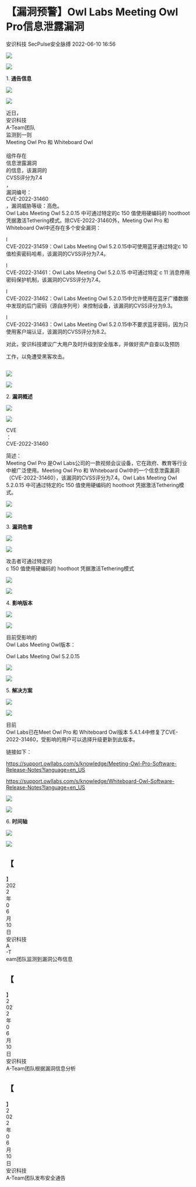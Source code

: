 #  【漏洞预警】Owl Labs Meeting Owl Pro信息泄露漏洞   
安识科技  SecPulse安全脉搏   2022-06-10 16:56  
  
![](https://mmbiz.qpic.cn/mmbiz_svg/JVDECnNjedGVpoJMz3uW6z4rwwr0GJK5GwTjjMX8HdkwxuFiavhibvca4qAlXTKCaE6YGkZibSKEebNtAC56WAeNtibxuAjPgSAJ/640?wx_fmt=svg "")  
  
![](https://mmbiz.qpic.cn/mmbiz_svg/qE9MKluetOlD8gpGKew1L3bpxQxia8sSu6bicyAqpRpICVLyPe0q1KBPcqxTdGsXVKuM4bZEYAqMXtWD9UKm7QmrDIADHSknIv/640?wx_fmt=svg "")  
  
1. **通告信息**  
  
![](https://mmbiz.qpic.cn/mmbiz_svg/anblvjPKYbMeTTBE04NJlC7xdHcTw0Zr2pw7oRyyyU1OcS1bxCDIicTTfULAxI3Nnsxp4DQrOfHEicHzybp6icibpcHM9168PpAZ/640?wx_fmt=svg "")  
  
![](https://mmbiz.qpic.cn/mmbiz_svg/SYeWkon6C6JqUEnNYf8gnGKoWbXBpu9W48RrnGlj4ia1vX8m9PvwR0icA3q8DTEbJZHje4bZ2KDUP5DJP7PRxvmxyXs3UEYMOR/640?wx_fmt=svg "")  
  
  
  
近日，  
安识科技  
A-Team团队  
监测到一则   
Meeting Owl Pro 和 Whiteboard Owl  
   
组件存在  
信息泄露漏洞  
的信息，该漏洞的  
CVSS评分为7.4  
，  
漏洞编号：  
CVE-2022-31460  
，漏洞威胁等级：高危。  
Owl Labs Meeting Owl 5.2.0.15 中可通过特定的c 150 值使用硬编码的 hoothoot 凭据激活Tethering模式。除CVE-2022-31460外，Meeting Owl Pro 和 Whiteboard Owl中还存在多个安全漏洞：  
  
l  
CVE-2022-31459：Owl Labs Meeting Owl 5.2.0.15中可使用蓝牙通过特定c 10值检索密码哈希，该漏洞的CVSS评分为7.4。  
  
l  
CVE-2022-31461：Owl Labs Meeting Owl 5.2.0.15 中可通过特定 c 11 消息停用密码保护机制，该漏洞的CVSS评分为7.4。  
  
l  
CVE-2022-31462：Owl Labs Meeting Owl 5.2.0.15中允许使用在蓝牙广播数据中发现的后门密码（源自序列号）来控制设备，该漏洞的CVSS评分为9.3。  
  
l  
CVE-2022-31463：Owl Labs Meeting Owl 5.2.0.15中不要求蓝牙密码，因为只使用客户端认证，该漏洞的CVSS评分为8.2。  
  
对此，安识科技建议广大用户及时升级到安全版本，并做好资产自查以及预防  
  
工作，以免遭受黑客攻击。  
##   
  
![](https://mmbiz.qpic.cn/mmbiz_svg/JVDECnNjedGVpoJMz3uW6z4rwwr0GJK5GwTjjMX8HdkwxuFiavhibvca4qAlXTKCaE6YGkZibSKEebNtAC56WAeNtibxuAjPgSAJ/640?wx_fmt=svg "")  
  
![](https://mmbiz.qpic.cn/mmbiz_svg/qE9MKluetOlD8gpGKew1L3bpxQxia8sSu6bicyAqpRpICVLyPe0q1KBPcqxTdGsXVKuM4bZEYAqMXtWD9UKm7QmrDIADHSknIv/640?wx_fmt=svg "")  
  
2. **漏洞概述**  
  
![](https://mmbiz.qpic.cn/mmbiz_svg/anblvjPKYbMeTTBE04NJlC7xdHcTw0Zr2pw7oRyyyU1OcS1bxCDIicTTfULAxI3Nnsxp4DQrOfHEicHzybp6icibpcHM9168PpAZ/640?wx_fmt=svg "")  
  
![](https://mmbiz.qpic.cn/mmbiz_svg/SYeWkon6C6JqUEnNYf8gnGKoWbXBpu9W48RrnGlj4ia1vX8m9PvwR0icA3q8DTEbJZHje4bZ2KDUP5DJP7PRxvmxyXs3UEYMOR/640?wx_fmt=svg "")  
  
  
  
CVE  
：  
CVE-2022-31460  
  
简述：  
Meeting Owl Pro 是Owl Labs公司的一款视频会议设备，它在政府、教育等行业中被广泛使用。Meeting Owl Pro 和 Whiteboard Owl中的一个信息泄露漏洞（CVE-2022-31460），该漏洞的CVSS评分为7.4。Owl Labs Meeting Owl 5.2.0.15 中可通过特定的c 150 值使用硬编码的 hoothoot 凭据激活Tethering模式。  
  
  
![](https://mmbiz.qpic.cn/mmbiz_svg/JVDECnNjedGVpoJMz3uW6z4rwwr0GJK5GwTjjMX8HdkwxuFiavhibvca4qAlXTKCaE6YGkZibSKEebNtAC56WAeNtibxuAjPgSAJ/640?wx_fmt=svg "")  
  
![](https://mmbiz.qpic.cn/mmbiz_svg/qE9MKluetOlD8gpGKew1L3bpxQxia8sSu6bicyAqpRpICVLyPe0q1KBPcqxTdGsXVKuM4bZEYAqMXtWD9UKm7QmrDIADHSknIv/640?wx_fmt=svg "")  
  
3. **漏洞危害**  
  
![](https://mmbiz.qpic.cn/mmbiz_svg/anblvjPKYbMeTTBE04NJlC7xdHcTw0Zr2pw7oRyyyU1OcS1bxCDIicTTfULAxI3Nnsxp4DQrOfHEicHzybp6icibpcHM9168PpAZ/640?wx_fmt=svg "")  
  
![](https://mmbiz.qpic.cn/mmbiz_svg/SYeWkon6C6JqUEnNYf8gnGKoWbXBpu9W48RrnGlj4ia1vX8m9PvwR0icA3q8DTEbJZHje4bZ2KDUP5DJP7PRxvmxyXs3UEYMOR/640?wx_fmt=svg "")  
  
  
  
攻击者可通过特定的  
c 150 值使用硬编码的 hoothoot 凭据激活Tethering模式  
  
  
![](https://mmbiz.qpic.cn/mmbiz_svg/JVDECnNjedGVpoJMz3uW6z4rwwr0GJK5GwTjjMX8HdkwxuFiavhibvca4qAlXTKCaE6YGkZibSKEebNtAC56WAeNtibxuAjPgSAJ/640?wx_fmt=svg "")  
  
![](https://mmbiz.qpic.cn/mmbiz_svg/qE9MKluetOlD8gpGKew1L3bpxQxia8sSu6bicyAqpRpICVLyPe0q1KBPcqxTdGsXVKuM4bZEYAqMXtWD9UKm7QmrDIADHSknIv/640?wx_fmt=svg "")  
  
4. **影响版本**  
  
![](https://mmbiz.qpic.cn/mmbiz_svg/anblvjPKYbMeTTBE04NJlC7xdHcTw0Zr2pw7oRyyyU1OcS1bxCDIicTTfULAxI3Nnsxp4DQrOfHEicHzybp6icibpcHM9168PpAZ/640?wx_fmt=svg "")  
  
![](https://mmbiz.qpic.cn/mmbiz_svg/SYeWkon6C6JqUEnNYf8gnGKoWbXBpu9W48RrnGlj4ia1vX8m9PvwR0icA3q8DTEbJZHje4bZ2KDUP5DJP7PRxvmxyXs3UEYMOR/640?wx_fmt=svg "")  
  
  
  
目前受影响的   
Owl Labs Meeting Owl版本：  
  
Owl Labs Meeting Owl 5.2.0.15  
  
  
![](https://mmbiz.qpic.cn/mmbiz_svg/JVDECnNjedGVpoJMz3uW6z4rwwr0GJK5GwTjjMX8HdkwxuFiavhibvca4qAlXTKCaE6YGkZibSKEebNtAC56WAeNtibxuAjPgSAJ/640?wx_fmt=svg "")  
  
![](https://mmbiz.qpic.cn/mmbiz_svg/qE9MKluetOlD8gpGKew1L3bpxQxia8sSu6bicyAqpRpICVLyPe0q1KBPcqxTdGsXVKuM4bZEYAqMXtWD9UKm7QmrDIADHSknIv/640?wx_fmt=svg "")  
  
5. **解决方案**  
  
![](https://mmbiz.qpic.cn/mmbiz_svg/anblvjPKYbMeTTBE04NJlC7xdHcTw0Zr2pw7oRyyyU1OcS1bxCDIicTTfULAxI3Nnsxp4DQrOfHEicHzybp6icibpcHM9168PpAZ/640?wx_fmt=svg "")  
  
![](https://mmbiz.qpic.cn/mmbiz_svg/SYeWkon6C6JqUEnNYf8gnGKoWbXBpu9W48RrnGlj4ia1vX8m9PvwR0icA3q8DTEbJZHje4bZ2KDUP5DJP7PRxvmxyXs3UEYMOR/640?wx_fmt=svg "")  
  
  
  
目前  
Owl Labs已在Meet Owl Pro 和 Whiteboard Owl版本 5.4.1.4中修复了CVE-2022-31460，受影响的用户可以选择升级更新到此版本。  
  
链接如下：  
  
https://support.owllabs.com/s/knowledge/Meeting-Owl-Pro-Software-Release-Notes?language=en_US  
  
https://support.owllabs.com/s/knowledge/Whiteboard-Owl-Software-Release-Notes?language=en_US  
  
  
![](https://mmbiz.qpic.cn/mmbiz_svg/JVDECnNjedGVpoJMz3uW6z4rwwr0GJK5GwTjjMX8HdkwxuFiavhibvca4qAlXTKCaE6YGkZibSKEebNtAC56WAeNtibxuAjPgSAJ/640?wx_fmt=svg "")  
  
![](https://mmbiz.qpic.cn/mmbiz_svg/qE9MKluetOlD8gpGKew1L3bpxQxia8sSu6bicyAqpRpICVLyPe0q1KBPcqxTdGsXVKuM4bZEYAqMXtWD9UKm7QmrDIADHSknIv/640?wx_fmt=svg "")  
  
6. **时间轴**  
  
![](https://mmbiz.qpic.cn/mmbiz_svg/anblvjPKYbMeTTBE04NJlC7xdHcTw0Zr2pw7oRyyyU1OcS1bxCDIicTTfULAxI3Nnsxp4DQrOfHEicHzybp6icibpcHM9168PpAZ/640?wx_fmt=svg "")  
  
![](https://mmbiz.qpic.cn/mmbiz_svg/SYeWkon6C6JqUEnNYf8gnGKoWbXBpu9W48RrnGlj4ia1vX8m9PvwR0icA3q8DTEbJZHje4bZ2KDUP5DJP7PRxvmxyXs3UEYMOR/640?wx_fmt=svg "")  
  
  
  
【  
-  
】  
202  
2  
年  
0  
6  
月  
10  
日   
安识科技  
A  
-T  
eam团队监测到漏洞公布信息  
  
【  
-  
】  
2  
02  
2  
年  
0  
6  
月  
10  
日   
安识科技  
A-Team团队根据漏洞信息分析  
  
【  
-  
】  
2  
02  
2  
年  
0  
6  
月  
10  
日   
安识科技  
A-Team团队发布安全通告  
  
